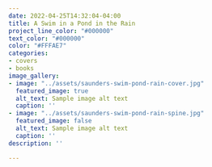 ```yaml
---
date: 2022-04-25T14:32:04-04:00
title: A Swim in a Pond in the Rain
project_line_color: "#000000"
text_color: "#000000"
color: "#FFFAE7"
categories:
- covers
- books
image_gallery:
- image: "../assets/saunders-swim-pond-rain-cover.jpg"
  featured_image: true
  alt_text: Sample image alt text
  caption: ''
- image: "../assets/saunders-swim-pond-rain-spine.jpg"
  featured_image: false
  alt_text: Sample image alt text
  caption: ''
description: ''

---
```

